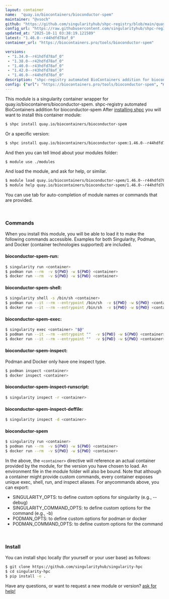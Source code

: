 ```yaml
---
layout: container
name:  "quay.io/biocontainers/bioconductor-spem"
maintainer: "@vsoch"
github: "https://github.com/singularityhub/shpc-registry/blob/main/quay.io/biocontainers/bioconductor-spem/container.yaml"
config_url: "https://raw.githubusercontent.com/singularityhub/shpc-registry/main/quay.io/biocontainers/bioconductor-spem/container.yaml"
updated_at: "2025-10-11 03:38:19.121589"
latest: "1.46.0--r44hdfd78af_0"
container_url: "https://biocontainers.pro/tools/bioconductor-spem"

versions:
 - "1.34.0--r41hdfd78af_0"
 - "1.38.0--r42hdfd78af_0"
 - "1.40.0--r43hdfd78af_0"
 - "1.42.0--r43hdfd78af_0"
 - "1.46.0--r44hdfd78af_0"
description: "shpc-registry automated BioContainers addition for bioconductor-spem"
config: {"url": "https://biocontainers.pro/tools/bioconductor-spem", "maintainer": "@vsoch", "description": "shpc-registry automated BioContainers addition for bioconductor-spem", "latest": {"1.46.0--r44hdfd78af_0": "sha256:1be9471f85151aa3597b1a787b919c7c43275c34f7d7a03204b502196d9cee2f"}, "tags": {"1.34.0--r41hdfd78af_0": "sha256:5c928923a78789d1519e107f5efe0b41581d4dea4ac92df22bedfa1dff841354", "1.38.0--r42hdfd78af_0": "sha256:035acae5a14093caa03ba2a47f4d60ccfc18e96a62febd7a1f7e1a6118e051f7", "1.40.0--r43hdfd78af_0": "sha256:8cbc1e28dc1fc0cf033ce02b602c45e23ef62e7e47caa2f7a9b4ad54cc2f99a1", "1.42.0--r43hdfd78af_0": "sha256:42bcb82e899e48d7720c00cff0c4a7b37de1fcb5c815580c7d3813cbb28c6ec7", "1.46.0--r44hdfd78af_0": "sha256:1be9471f85151aa3597b1a787b919c7c43275c34f7d7a03204b502196d9cee2f"}, "docker": "quay.io/biocontainers/bioconductor-spem"}
---
```


This module is a singularity container wrapper for quay.io/biocontainers/bioconductor-spem.
shpc-registry automated BioContainers addition for bioconductor-spem
After [installing shpc](#install) you will want to install this container module:


```bash
$ shpc install quay.io/biocontainers/bioconductor-spem
```

Or a specific version:

```bash
$ shpc install quay.io/biocontainers/bioconductor-spem:1.46.0--r44hdfd78af_0
```

And then you can tell lmod about your modules folder:

```bash
$ module use ./modules
```

And load the module, and ask for help, or similar.

```bash
$ module load quay.io/biocontainers/bioconductor-spem/1.46.0--r44hdfd78af_0
$ module help quay.io/biocontainers/bioconductor-spem/1.46.0--r44hdfd78af_0
```

You can use tab for auto-completion of module names or commands that are provided.

<br>

### Commands

When you install this module, you will be able to load it to make the following commands accessible.
Examples for both Singularity, Podman, and Docker (container technologies supported) are included.

#### bioconductor-spem-run:

```bash
$ singularity run <container>
$ podman run --rm  -v ${PWD} -w ${PWD} <container>
$ docker run --rm  -v ${PWD} -w ${PWD} <container>
```

#### bioconductor-spem-shell:

```bash
$ singularity shell -s /bin/sh <container>
$ podman run --it --rm --entrypoint /bin/sh  -v ${PWD} -w ${PWD} <container>
$ docker run --it --rm --entrypoint /bin/sh  -v ${PWD} -w ${PWD} <container>
```

#### bioconductor-spem-exec:

```bash
$ singularity exec <container> "$@"
$ podman run --it --rm --entrypoint ""  -v ${PWD} -w ${PWD} <container> "$@"
$ docker run --it --rm --entrypoint ""  -v ${PWD} -w ${PWD} <container> "$@"
```

#### bioconductor-spem-inspect:

Podman and Docker only have one inspect type.

```bash
$ podman inspect <container>
$ docker inspect <container>
```

#### bioconductor-spem-inspect-runscript:

```bash
$ singularity inspect -r <container>
```

#### bioconductor-spem-inspect-deffile:

```bash
$ singularity inspect -d <container>
```



#### bioconductor-spem

```bash
$ singularity run <container>
$ podman run --rm  -v ${PWD} -w ${PWD} <container>
$ docker run --rm  -v ${PWD} -w ${PWD} <container>
```


In the above, the `<container>` directive will reference an actual container provided
by the module, for the version you have chosen to load. An environment file in the
module folder will also be bound. Note that although a container
might provide custom commands, every container exposes unique exec, shell, run, and
inspect aliases. For anycommands above, you can export:

 - SINGULARITY_OPTS: to define custom options for singularity (e.g., --debug)
 - SINGULARITY_COMMAND_OPTS: to define custom options for the command (e.g., -b)
 - PODMAN_OPTS: to define custom options for podman or docker
 - PODMAN_COMMAND_OPTS: to define custom options for the command

<br>

### Install

You can install shpc locally (for yourself or your user base) as follows:

```bash
$ git clone https://github.com/singularityhub/singularity-hpc
$ cd singularity-hpc
$ pip install -e .
```

Have any questions, or want to request a new module or version? [ask for help!](https://github.com/singularityhub/singularity-hpc/issues)